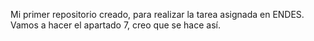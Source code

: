 Mi primer repositorio creado, para realizar la tarea asignada en ENDES.
Vamos a hacer el apartado 7, creo que se hace así.

